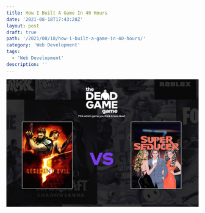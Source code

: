 ```yaml
---
title: How I Built A Game In 40 Hours
date: '2021-08-18T17:43:28Z'
layout: post
draft: true
path: '/2021/08/18/how-i-built-a-game-in-40-hours/'
category: 'Web Development'
tags:
  - 'Web Development'
description: ''
---
```


![TDGG](./TDGG.png)
